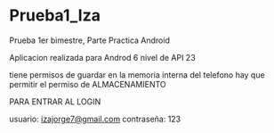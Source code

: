 # Prueba1_Iza
Prueba 1er bimestre, Parte Practica Android 

Aplicacion realizada para Androd 6 nivel de API 23

tiene permisos de guardar en la memoria interna del telefono hay que permitir el permiso de ALMACENAMIENTO

PARA ENTRAR AL LOGIN

usuario: izajorge7@gmail.com
contraseña: 123
